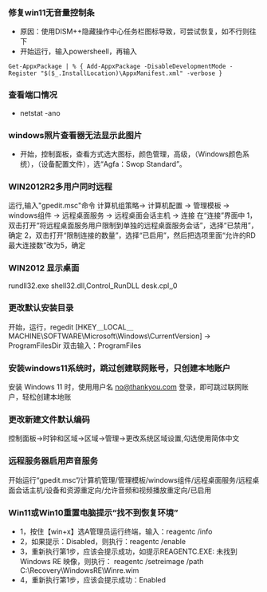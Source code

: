 ### 修复win11无音量控制条
- 原因：使用DISM++隐藏操作中心任务栏图标导致，可尝试恢复，如不行则往下
- 开始运行，输入powersheell，再输入
```
Get-AppxPackage | % { Add-AppxPackage -DisableDevelopmentMode -Register "$($_.InstallLocation)\AppxManifest.xml" -verbose }
```
### 查看端口情况
- netstat -ano

### windows照片查看器无法显示此图片
- 开始，控制面板，查看方式选大图标，颜色管理，高级，（Windows颜色系统），（设备配置文件），选“Agfa：Swop Standard”。

### WIN2012R2多用户同时远程
运行,输入"gpedit.msc"命令 
计算机组策略→ 计算机配置 → 管理模板 → windows组件 → 远程桌面服务 → 远程桌面会话主机 → 连接 
在“连接”界面中 
1，双击打开“将远程桌面服务用户限制到单独的远程桌面服务会话”，选择“已禁用”，确定 
2，双击打开“限制连接的数量”，选择“已启用”，然后把选项里面“允许的RD最大连接数”改为5，确定 

### WIN2012 显示桌面
rundll32.exe shell32.dll,Control_RunDLL desk.cpl,,0 

### 更改默认安装目录
开始，运行，regedit 
[HKEY＿LOCAL＿MACHINE\SOFTWARE\Microsoft\Windows\CurrentVersion]  → ProgramFilesDir 
双击输入：ProgramFiles 

### 安装windows11系统时，跳过创建联网账号，只创建本地账户
安装 Windows 11 时，使用用户名 no@thankyou.com 登录，即可跳过联网账户，轻松创建本地账 


### 更改新建文件默认编码
控制面板->时钟和区域->区域->管理->更改系统区域设置,勾选使用简体中文

### 远程服务器启用声音服务
开始运行“gpedit.msc”/计算机管理/管理模板/windows组件/远程桌面服务/远程桌面会话主机/设备和资源重定向/允许音频和视频播放重定向/已启用

### Win11或Win10重置电脑提示“找不到恢复环境”
- 1，按住【win+x】选A管理员运行终端，输入：reagentc /info
- 2，如果提示：Disabled，则执行：reagentc /enable
- 3，重新执行第1步，应该会提示成功，如提示REAGENTC.EXE: 未找到 Windows RE 映像，则执行：
reagentc /setreimage /path C:\Recovery\WindowsRE\Winre.wim
- 4，重新执行第1步，应该会提示成功：Enabled
